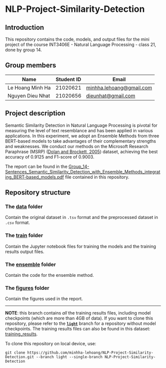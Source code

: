 # NLP-Project-Similarity-Detection

## Introduction
This repository contains the code, models, and output files for the mini project of the course INT3406E - Natural Language Processing - class 21, done by group 14.
  
## Group members
| Name               | Student ID | Email               |
|--------------------|------------|---------------------|
| Le Hoang Minh Ha   | 21020621   | minhha.lehoang@gmail.com |
| Nguyen Dieu Nhat   | 21020656   | dieunhat@gmail.com |

## Project description
Semantic Similarity Detection in Natural Language Processing is pivotal for measuring the level of text resemblance and has been applied in various applications. In this experiment, we adopt an Ensemble Methods
from three BERT-based models to take advantages of their complementary strengths and weaknesses. We conduct our methods on the Microsoft Research Paraphrase (MSRP) ([Dolan and Brockett, 2005](https://aclanthology.org/I05-5002/)) dataset, achieving the best accuracy of 0.9125 and F1-score of 0.9003.

The report can be found in the [Group_14-Sentences_Semantic_Similarity_Detection_with_Ensemble_Methods_integrating_BERT-based_models.pdf](https://github.com/minhha-lehoang/NLP-Project-Similarity-Detection/blob/afec318b34a8f756f0e6eaf834f942c4ec7f4a23/Group_14-Sentences_Semantic_Similarity_Detection_with_Ensemble_Methods_integrating_BERT-based_models.pdf) file contained in this repository.

## Repository structure
### The [data](https://github.com/minhha-lehoang/NLP-Project-Similarity-Detection/tree/main/data) folder
Contain the original dataset in `.tsv` format and the preprocessed dataset in `.csv` format.

### The [train](https://github.com/minhha-lehoang/NLP-Project-Similarity-Detection/tree/main/train) folder
Contain the Jupyter notebook files for training the models and the training results output files.

### The [ensemble](https://github.com/minhha-lehoang/NLP-Project-Similarity-Detection/tree/main/ensemble) folder
Contain the code for the ensemble method.

### The [figures](https://github.com/minhha-lehoang/NLP-Project-Similarity-Detection/tree/main/figures) folder
Contain the figures used in the report.

______
**NOTE**: this branch contains *all* the training results files, including model checkpoints (which are more than 4GB of data). If you want to clone this repository, please refer to the [**`light`**](https://github.com/minhha-lehoang/NLP-Project-Similarity-Detection/tree/light) branch for a repository without model checkpoints. The training results files can also be found in this dataset: [training_results](https://kaggle.com/datasets/0e3f8b3006205cf12dd920ee589e8f3cd26652cb94cd052d848531de6870f030).

To clone this repository on local device, use:
```
git clone https://github.com/minhha-lehoang/NLP-Project-Similarity-Detection.git --branch light --single-branch NLP-Project-Similarity-Detection
```
